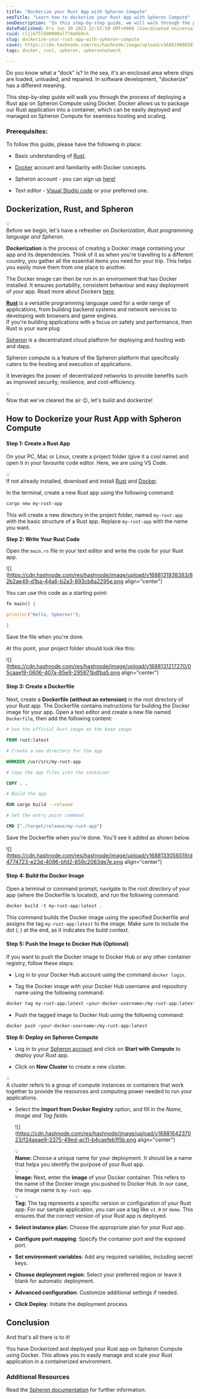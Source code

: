 ```yaml
---
title: "Dockerize your Rust App with Spheron Compute"
seoTitle: "Learn how to dockerize your Rust App with Spheron Compute"
seoDescription: "In this step-by-step guide, we will walk through the process of deploying a Rust app on Spheron Compute using Docker."
datePublished: Fri Jun 30 2023 22:52:59 GMT+0000 (Coordinated Universal Time)
cuid: cljj675l600000al774ahb9ck
slug: dockerize-your-rust-app-with-spheron-compute
cover: https://cdn.hashnode.com/res/hashnode/image/upload/v1688198083812/4f4894a0-f87b-4e42-b7ae-5d67de2b7a1f.png
tags: docker, rust, spheron, spheronnetwork

---
```


Do you know what a "dock" is? In the sea, it's an enclosed area where ships are loaded, unloaded, and repaired. In software development, "dockerize" has a different meaning.

This step-by-step guide will walk you through the process of deploying a Rust app on Spheron Compute using Docker. Docker allows us to package our Rust application into a container, which can be easily deployed and managed on Spheron Compute for seamless hosting and scaling.

### Prerequisites:

To follow this guide, please have the following in place:

* Basic understanding of [Rust](https://www.rust-lang.org/).
    
* [Docker](https://www.docker.com/) account and familiarity with Docker concepts.
    
* Spheron account - you can sign up [here!](https://spheron.network/)
    
* Text editor - [Visual Studio code](https://code.visualstudio.com/) or your preferred one.
    

## Dockerization, Rust, and Spheron

<div data-node-type="callout">
<div data-node-type="callout-emoji">💡</div>
<div data-node-type="callout-text">Before we begin, let's have a refresher on <em>Dockerization, Rust programming language and Spheron.</em></div>
</div>

**Dockerization** is the process of creating a Docker image containing your app and its dependencies. Think of it as when you're travelling to a different country, you gather all the essential items you need for your trip. This helps you easily move them from one place to another.

The Docker image can then be run in an environment that has Docker installed. It ensures portability, consistent behaviour and easy deployment of your app. Read more about Dockers [here](https://medium.com/uptime-99/the-benefits-of-using-docker-for-development-and-operations-2c5256ad89bc).

[**Rust**](https://www.rust-lang.org/) is a versatile programming language used for a wide range of applications, from building backend systems and network services to developing web browsers and game engines.  
If you're building applications with a focus on safety and performance, then Rust is your sure plug.

[Spheron](https://spheron.network/) is a decentralized cloud platform for deploying and hosting web and dapp.

Spheron compute is a feature of the Spheron platform that specifically caters to the hosting and execution of applications.

It leverages the power of decentralized networks to provide benefits such as improved security, resilience, and cost-efficiency.

<div data-node-type="callout">
<div data-node-type="callout-emoji">💡</div>
<div data-node-type="callout-text">Now that we've cleared the air 😉, let's build and dockerize!</div>
</div>

## How to Dockerize your Rust App with Spheron Compute

#### **Step 1: Create a Rust App**

On your PC, Mac or Linux, create a project folder (give it a cool name) and open it in your favourite code editor. Here, we are using VS Code.

<div data-node-type="callout">
<div data-node-type="callout-emoji">💡</div>
<div data-node-type="callout-text">If not already installed, download and install <a target="_blank" rel="noopener noreferrer nofollow" href="https://www.rust-lang.org/tools/install" style="pointer-events: none">Rust</a> and <a target="_blank" rel="noopener noreferrer nofollow" href="https://www.docker.com/get-started/" style="pointer-events: none">Docker</a>.</div>
</div>

In the terminal, create a new Rust app using the following command:

```bash
cargo new my-rust-app
```

This will create a new directory in the project folder, named `my-rust-app` with the basic structure of a Rust app. Replace `my-rust-app` with the name you want.

**Step 2: Write Your Rust Code**

Open the `main.rs` file in your text editor and write the code for your Rust app.

![](https://cdn.hashnode.com/res/hashnode/image/upload/v1688131938383/82b2ae49-d1ba-44a6-b2a3-893cb8a2295e.png align="center")

You can use this code as a starting point:

```rust
fn main() {

println!("Hello, Spheron!");

}
```

Save the file when you're done.

At this point, your project folder should look like this:

![](https://cdn.hashnode.com/res/hashnode/image/upload/v1688131217270/05caae19-0606-407a-85e9-295671bdfba5.png align="center")

#### **Step 3: Create a Dockerfile**

Next, create a **Dockerfile (without an extension)** in the root directory of your Rust app. The Dockerfile contains instructions for building the Docker image for your app. Open a text editor and create a new file named `Dockerfile`, then add the following content:

```dockerfile
# Use the official Rust image as the base image

FROM rust:latest

# Create a new directory for the app

WORKDIR /usr/src/my-rust-app

# Copy the app files into the container

COPY . .

# Build the app

RUN cargo build --release

# Set the entry point command

CMD ["./target/release/my-rust-app"]
```

Save the Dockerfile when you're done. You'll see it added as shown below.

![](https://cdn.hashnode.com/res/hashnode/image/upload/v1688133056519/d4774723-e23d-4086-bfd2-859c2083de7e.png align="center")

#### Step 4: Build the Docker Image

Open a terminal or command prompt, navigate to the root directory of your app (where the Dockerfile is located), and run the following command:

```dockerfile
docker build -t my-rust-app:latest .
```

This command builds the Docker image using the specified Dockerfile and assigns the tag `my-rust-app:latest` to the image. Make sure to include the dot (`.`) at the end, as it indicates the build context.

#### Step 5: Push the Image to Docker Hub (Optional)

If you want to push the Docker image to Docker Hub or any other container registry, follow these steps:

* Log in to your Docker Hub account using the command `docker login`.
    
* Tag the Docker image with your Docker Hub username and repository name using the following command:
    

```bash
docker tag my-rust-app:latest <your-docker-username>/my-rust-app:latest
```

* Push the tagged image to Docker Hub using the following command:
    

```bash
docker push <your-docker-username>/my-rust-app:latest
```

**Step 6: Deploy on Spheron Compute**

* Log in to your [Spheron account](https://spheron.network) and click on **Start with Compute** to deploy your Rust app.
    
* Click on **New Cluster** to create a new cluster.
    

<div data-node-type="callout">
<div data-node-type="callout-emoji">💡</div>
<div data-node-type="callout-text">A cluster refers to a group of compute instances or containers that work together to provide the resources and computing power needed to run your applications.</div>
</div>

* Select the **Import from Docker Registry** option, and fill in the *Name, Image and Tag fields.*
    
    ![](https://cdn.hashnode.com/res/hashnode/image/upload/v1688164237023/f24aeae9-2375-49ed-ac11-b4caefeb1f5b.png align="center")
    
    <div data-node-type="callout">
    <div data-node-type="callout-emoji">💡</div>
    <div data-node-type="callout-text"><strong>Name: </strong>Choose a unique name for your deployment. It should be a name that helps you identify the purpose of your Rust app.</div>
    </div><div data-node-type="callout">
    <div data-node-type="callout-emoji">💡</div>
    <div data-node-type="callout-text"><strong>Image: </strong>Next, enter the <strong>image</strong> of your Docker container. This refers to the name of the Docker image you pushed to Docker Hub. In our case, the image name is <code>my-rust-app</code>.</div>
    </div><div data-node-type="callout">
    <div data-node-type="callout-emoji">💡</div>
    <div data-node-type="callout-text"><strong>Tag:</strong> The tag represents a specific version or configuration of your Rust app. For our sample application, you can use a tag like <code>v1.0</code> or <code>demo</code>. This ensures that the correct version of your Rust app is deployed.</div>
    </div>
    
* **Select instance plan:** Choose the appropriate plan for your Rust app.
    
* **Configure port mapping**: Specify the container port and the exposed port.
    
* **Set environment variables**: Add any required variables, including secret keys.
    
* **Choose deployment region**: Select your preferred region or leave it blank for automatic deployment.
    
* **Advanced configuration**: Customize additional settings if needed.
    
* **Click Deploy**: Initiate the deployment process.
    

## Conclusion

And that's all there is to it!

You have Dockerized and deployed your Rust app on Spheron Compute using Docker. This allows you to easily manage and scale your Rust application in a containerized environment.

### Additional Resources

Read the [Spheron documentation](https://docs.spheron.network) for further information.
